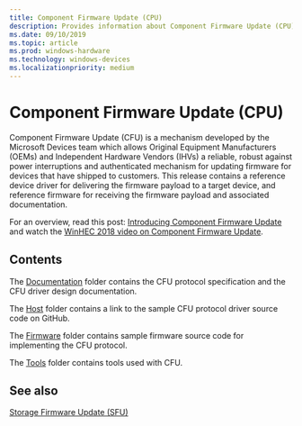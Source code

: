 ```yaml
---
title: Component Firmware Update (CPU) 
description: Provides information about Component Firmware Update (CPU)
ms.date: 09/10/2019
ms.topic: article
ms.prod: windows-hardware
ms.technology: windows-devices
ms.localizationpriority: medium
---
```


# Component Firmware Update (CPU)

Component Firmware Update (CFU) is a mechanism developed by the Microsoft Devices team which allows Original Equipment Manufacturers (OEMs) and Independent Hardware Vendors (IHVs) a reliable, robust against power interruptions and authenticated mechanism for updating firmware for devices that have shipped to customers. This release contains a reference device driver for delivering the firmware payload to a target device, and reference firmware for receiving the firmware payload and associated documentation.

For an overview, read this post: [Introducing Component Firmware Update](https://blogs.windows.com/buildingapps/?p=54456) and watch the [WinHEC 2018 video on Component Firmware Update](https://developer.microsoft.com/windows/hardware/events).

## Contents

The [Documentation](https://github.com/Microsoft/CFU/tree/master/Documentation) folder contains the CFU protocol specification and the CFU driver design documentation.

The [Host](https://github.com/Microsoft/CFU/tree/master/Host) folder contains a link to the sample CFU protocol driver source code on GitHub.

The [Firmware](https://github.com/Microsoft/CFU/tree/master/Firmware) folder contains sample firmware source code for implementing the CFU protocol.

The [Tools](https://github.com/Microsoft/CFU/tree/master/Tools) folder contains tools used with CFU.

## See also

[Storage Firmware Update (SFU)](storage-firmware-update-driver.md)
